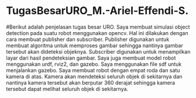 # TugasBesarURO_M.-Ariel-Effendi-S.

#Berikut adalah penjelasan tugas besar URO. Saya membuat simulasi object detection pada suatu robot menggunakan opencv. Hal ini dilakukan dengan cara membuat publisher dan subscriber. Publisher digunakan untuk membuat algoritma untuk memproses gambar sehingga nantinya gambar tersebut akan dideteksi objeknya. Subscriber digunakan untuk menampilkan layar dari hasil pendeteksian gambar. Saya juga membuat model robot menggunakan urdf, rviz2, dan gazebo. Saya menggunakan file sdf untuk menjalankan gazebo. Saya membuat robot dengan empat roda dan satu kamera di atas. Kamera akan mendeteksi seluruh objek di sekitarnya dan nantinya kamera tersebut akan berputar 360 derajat sehingga kamera tersebut dapat melihat seluruh objek di sekitarnya.  
